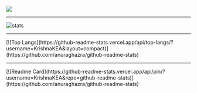 ![](https://komarev.com/ghpvc/?username=KrishnaKEA&color=green)   
<hr/>
<img src="https://github-readme-stats.vercel.app/api?username=KrishnaKEA&&show_icons=true&title_color=ffffff&icon_color=bb2acf&text_color=daf7dc&bg_color=151515" alt="stats"/>
     <br/>    
   <hr/>
   <div>
    [![Top Langs](https://github-readme-stats.vercel.app/api/top-langs/?username=KrishnaKEA&layout=compact)](https://github.com/anuraghazra/github-readme-stats)
</div>
         <hr/>
  <div>
[![Readme Card](https://github-readme-stats.vercel.app/api/pin/?username=KrishnaKEA&repo=github-readme-stats)](https://github.com/anuraghazra/github-readme-stats)

</div>
